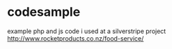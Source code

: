 # codesample
example php and js code i used at a silverstripe project
http://www.rocketproducts.co.nz/food-service/
